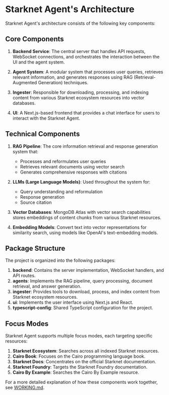 # Starknet Agent's Architecture

Starknet Agent's architecture consists of the following key components:

## Core Components

1. **Backend Service**: The central server that handles API requests, WebSocket connections, and orchestrates the interaction between the UI and the agent system.

2. **Agent System**: A modular system that processes user queries, retrieves relevant information, and generates responses using RAG (Retrieval-Augmented Generation) techniques.

3. **Ingester**: Responsible for downloading, processing, and indexing content from various Starknet ecosystem resources into vector databases.

4. **UI**: A Next.js-based frontend that provides a chat interface for users to interact with the Starknet Agent.

## Technical Components

1. **RAG Pipeline**: The core information retrieval and response generation system that:

   - Processes and reformulates user queries
   - Retrieves relevant documents using vector search
   - Generates comprehensive responses with citations

2. **LLMs (Large Language Models)**: Used throughout the system for:

   - Query understanding and reformulation
   - Response generation
   - Source citation

3. **Vector Databases**: MongoDB Atlas with vector search capabilities stores embeddings of content chunks from various Starknet resources.

4. **Embedding Models**: Convert text into vector representations for similarity search, using models like OpenAI's text-embedding models.

## Package Structure

The project is organized into the following packages:

1. **backend**: Contains the server implementation, WebSocket handlers, and API routes.
2. **agents**: Implements the RAG pipeline, query processing, document retrieval, and answer generation.
3. **ingester**: Provides tools to download, process, and index content from Starknet ecosystem resources.
4. **ui**: Implements the user interface using Next.js and React.
5. **typescript-config**: Shared TypeScript configuration for the project.

## Focus Modes

Starknet Agent supports multiple focus modes, each targeting specific resources:

1. **Starknet Ecosystem**: Searches across all indexed Starknet resources.
2. **Cairo Book**: Focuses on the Cairo programming language book.
3. **Starknet Docs**: Concentrates on the official Starknet documentation.
4. **Starknet Foundry**: Targets the Starknet Foundry documentation.
5. **Cairo By Example**: Searches the Cairo By Example resource.

For a more detailed explanation of how these components work together, see [WORKING.md](https://github.com/cairo-book/starknet-agent/tree/master/docs/architecture/WORKING.md).

